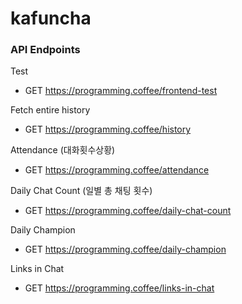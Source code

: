 # kafuncha

### API Endpoints

Test

- GET https://programming.coffee/frontend-test

Fetch entire history

- GET https://programming.coffee/history

Attendance (대화횟수상황)

- GET https://programming.coffee/attendance

Daily Chat Count (일별 총 채팅 횟수)

- GET https://programming.coffee/daily-chat-count

Daily Champion

- GET https://programming.coffee/daily-champion

Links in Chat

- GET https://programming.coffee/links-in-chat
